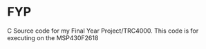 # FYP
C Source code for my Final Year Project/TRC4000. This code is for executing on the MSP430F2618
